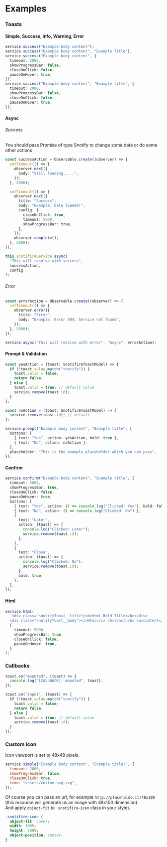 # Examples

### Toasts

#### Simple, Success, Info, Warning, Error

```typescript
service.success("Example body content");
service.success("Example body content", "Example Title");
service.success("Example body content", {
  timeout: 2000,
  showProgressBar: false,
  closeOnClick: false,
  pauseOnHover: true,
});
service.success("Example body content", "Example title", {
  timeout: 2000,
  showProgressBar: false,
  closeOnClick: false,
  pauseOnHover: true,
});
```

#### Async

###### Success

You should pass Promise of type Snotify to change some data or do some other actions

```typescript
const successAction = Observable.create((observer) => {
  setTimeout(() => {
    observer.next({
      body: "Still loading.....",
    });
  }, 2000);

  setTimeout(() => {
    observer.next({
      title: "Success",
      body: "Example. Data loaded!",
      config: {
        closeOnClick: true,
        timeout: 5000,
        showProgressBar: true,
      },
    });
    observer.complete();
  }, 5000);
});

this.snotifireService.async(
  "This will resolve with success",
  successAction,
  config
);
```

###### Error

```typescript
const errorAction = Observable.create((observer) => {
  setTimeout(() => {
    observer.error({
      title: "Error",
      body: "Example. Error 404. Service not found",
    });
  }, 2000);
});

service.async("This will resolve with error", "Async", errorAction);
```

#### Prompt & Validation

```typescript
const yesAction = (toast: SnotifireToastModel) => {
  if (!toast.value.match("snotify")) {
    toast.valid = false;
    return false;
  } else {
    toast.valid = true; // default value
    service.remove(toast.id);
  }
};

const noAction = (toast: SnotifireToastModel) => {
  service.remove(toast.id); // default
};

service.prompt("Example body content", "Example title", {
  buttons: [
    { text: "Yes", action: yesAction, bold: true },
    { text: "No", action: noAction },
  ],
  placeholder: "This is the example placeholder which you can pass",
});
```

#### Confirm

```typescript
service.confirm("Example body content", "Example title", {
  timeout: 5000,
  showProgressBar: true,
  closeOnClick: false,
  pauseOnHover: true,
  buttons: [
    { text: "Yes", action: () => console.log("Clicked: Yes"), bold: false },
    { text: "No", action: () => console.log("Clicked: No") },
    {
      text: "Later",
      action: (toast) => {
        console.log("Clicked: Later");
        service.remove(toast.id);
      },
    },
    {
      text: "Close",
      action: (toast) => {
        console.log("Clicked: No");
        service.remove(toast.id);
      },
      bold: true,
    },
  ],
});
```

#### Html

```typescript
service.html(
  `<div class="snotifyToast__title"><b>Html Bold Title</b></div>
  <div class="snotifyToast__body"><i>Html</i> <b>toast</b> <u>content</u></div> `,
  {
    timeout: 5000,
    showProgressBar: true,
    closeOnClick: false,
    pauseOnHover: true,
  }
);
```

### Callbacks

```typescript
toast.on("mounted", (toast) => {
  console.log("[CALLBACK]: mounted", toast);
});

toast.on("input", (toast) => {
  if (!toast.value.match("snotify")) {
    toast.valid = false;
    return false;
  } else {
    toast.valid = true; // default value
    service.remove(toast.id);
  }
});
```

### Custom icon

Icon viewport is set to 48x48 pixels.

```javascript
service.simple("Example body content", "Example title!", {
  timeout: 2000,
  showProgressBar: false,
  closeOnClick: true,
  icon: "assets/custom-svg.svg",
});
```

Of course you can pass an url, for example `http://placeholde.it/48x100` (this resource will generate us an image with 48x100 dimension).  
And apply `object-fit` to `.snotifire-icon` class in your styles

```scss
.snotifire-icon {
  object-fit: cover;
  width: 100%;
  height: 100%;
  object-position: center;
}
```
